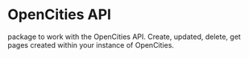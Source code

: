 # OpenCities API
package to work with the OpenCities API. Create, updated, delete, get pages created within your instance of OpenCities.

